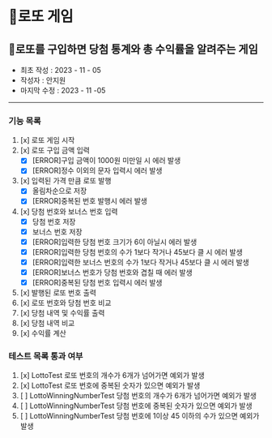 🎱로또 게임
=======
🎱로또를 구입하면 당첨 통계와 총 수익률을 알려주는 게임
-------------
* 최초 작성 : 2023 - 11 - 05
* 작성자 : 안지원
* 마지막 수정 : 2023 - 11 -05
--------------
### 기능 목록
1. [x] 로또 게임 시작
2. [x] 로또 구입 금액 입력
   * [x] [ERROR]구입 금액이 1000원 미만일 시 에러 발생
   * [x] [ERROR]정수 이외의 문자 입력시 에러 발생
3. [x] 입력된 가격 만큼 로또 발행
   * [x] 올림차순으로 저장
   * [x] [ERROR]중복된 번호 발행시 에러 발생
4. [x] 당첨 번호와 보너스 번호 입력
   * [x] 당첨 번호 저장
   * [x] 보너스 번호 저장
   * [x] [ERROR]입력한 당첨 번호 크기가 6이 아닐시 에러 발생
   * [x] [ERROR]입력한 당첨 번호의 수가 1보다 작거나 45보다 클 시 에러 발생
   * [x] [ERROR]입력한 보너스 번호의 수가 1보다 작거나 45보다 클 시 에러 발생
   * [x] [ERROR]보너스 번호가 당첨 번호와 겹칠 때 에러 발생
   * [x] [ERROR]중복된 당첨 번호 입력시 에러 발생
5. [x] 발행된 로또 번호 출력
6. [x] 로또 번호와 당첨 번호 비교
7. [x] 당첨 내역 및 수익률 출력
8. [x] 당첨 내역 비교
9. [x] 수익률 계산


### 테스트 목록 통과 여부
1. [x] LottoTest 로또 번호의 개수가 6개가 넘어가면 예외가 발생 
2. [x] LottoTest 로또 번호에 중복된 숫자가 있으면 예외가 발생
3. [ ] LottoWinningNumberTest 당첨 번호의 개수가 6개가 넘어가면 예외가 발생
4. [ ] LottoWinningNumberTest 당첨 번호에 중복된 숫자가 있으면 예외가 발생
5. [ ] LottoWinningNumberTest 당첨 번호에 1이상 45 이하의 수가 있으면 예외가 발생